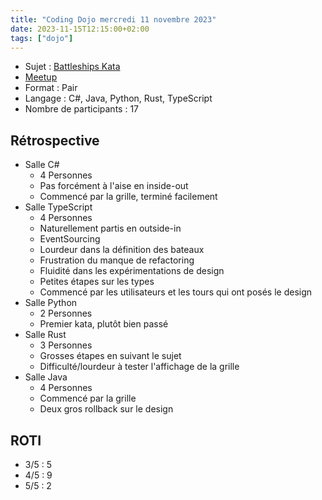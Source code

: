 ```yaml
---
title: "Coding Dojo mercredi 11 novembre 2023"
date: 2023-11-15T12:15:00+02:00
tags: ["dojo"]
---
```


- Sujet : [Battleships Kata](https://www.codurance.com/katas/battleships)
- [Meetup](https://www.meetup.com/fr-FR/software-craftsmanship-lyon/events/297089774/)
- Format : Pair
- Langage : C#, Java, Python, Rust, TypeScript
- Nombre de participants : 17


## Rétrospective

- Salle C#
  - 4 Personnes
  - Pas forcément à l'aise en inside-out
  - Commencé par la grille, terminé facilement
- Salle TypeScript
  - 4 Personnes
  - Naturellement partis en outside-in
  - EventSourcing
  - Lourdeur dans la définition des bateaux
  - Frustration du manque de refactoring
  - Fluidité dans les expérimentations de design
  - Petites étapes sur les types
  - Commencé par les utilisateurs et les tours qui ont posés le design
- Salle Python
  - 2 Personnes
  - Premier kata, plutôt bien passé
- Salle Rust
  - 3 Personnes
  - Grosses étapes en suivant le sujet
  - Difficulté/lourdeur à tester l'affichage de la grille
- Salle Java
  - 4 Personnes
  - Commencé par la grille
  - Deux gros rollback sur le design

## ROTI

- 3/5 : 5
- 4/5 : 9
- 5/5 : 2
